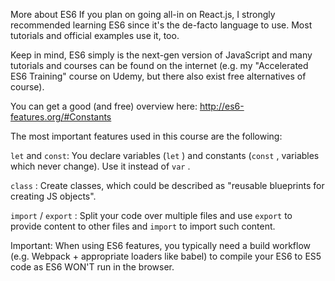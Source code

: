 More about ES6
If you plan on going all-in on React.js, I strongly recommended learning ES6 since it's the de-facto language to use. Most tutorials and official examples use it, too.

Keep in mind, ES6 simply is the next-gen version of JavaScript and many tutorials and courses can be found on the internet (e.g. my "Accelerated ES6 Training" course on Udemy, but there also exist free alternatives of course).

You can get a good (and free) overview here: http://es6-features.org/#Constants

The most important features used in this course are the following:

`let`  and `const`: You declare variables (`let` ) and constants (`const` , variables which never change). Use it instead of `var` .

`class` : Create classes, which could be described as "reusable blueprints for creating JS objects".

`import` / `export` : Split your code over multiple files and use `export`  to provide content to other files and `import`  to import such content.

Important: When using ES6 features, you typically need a build workflow (e.g. Webpack + appropriate loaders like babel) to compile your ES6 to ES5 code as ES6 WON'T run in the browser.
